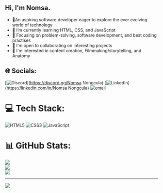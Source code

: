 ## Hi, I'm Nomsa.

- 🌱An aspiring software developer eager to explore the ever evolving world of technology
- 🧠 I’m currently learning HTML, CSS, and JavaScript
- 🧐 Focusing on problem-solving, software development, and best coding practises
- 🤝 I'm open to collaborating on interesting projects
- 🤔 I'm interested in content creation, Filmmaking/storytelling, and Anatomy

## 🌐 Socials:
[![Discord](https://img.shields.io/badge/Discord-%237289DA.svg?logo=discord&logoColor=white)](https://discord.gg/Nomsa Nongcula) [![LinkedIn](https://img.shields.io/badge/LinkedIn-%230077B5.svg?logo=linkedin&logoColor=white)](https://linkedin.com/in/Nomsa Nongcula) [![email](https://img.shields.io/badge/Email-D14836?logo=gmail&logoColor=white)](mailto:ntnongcula@gmail.com) 

# 💻 Tech Stack:
![HTML5](https://img.shields.io/badge/html5-%23E34F26.svg?style=for-the-badge&logo=html5&logoColor=white) ![CSS3](https://img.shields.io/badge/css3-%231572B6.svg?style=for-the-badge&logo=css3&logoColor=white) ![JavaScript](https://img.shields.io/badge/javascript-%23323330.svg?style=for-the-badge&logo=javascript&logoColor=%23F7DF1E)
# 📊 GitHub Stats:
![](https://github-readme-stats.vercel.app/api?username=nomsa25116&theme=dark&hide_border=false&include_all_commits=false&count_private=false)<br/>
![](https://nirzak-streak-stats.vercel.app/?user=nomsa25116&theme=dark&hide_border=false)<br/>
![](https://github-readme-stats.vercel.app/api/top-langs/?username=nomsa25116&theme=dark&hide_border=false&include_all_commits=false&count_private=false&layout=compact)

---
[![](https://visitcount.itsvg.in/api?id=nomsa25116&icon=0&color=0)](https://visitcount.itsvg.in)

<!-- Proudly created with GPRM ( https://gprm.itsvg.in ) -->
